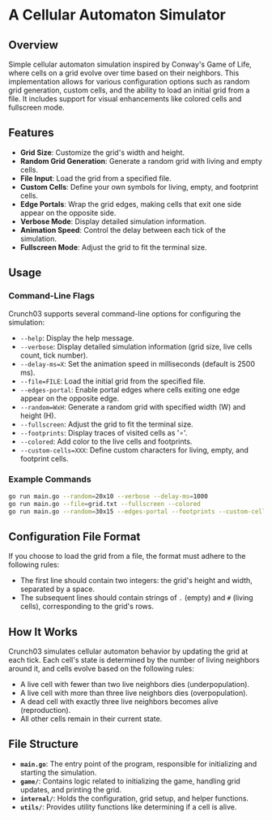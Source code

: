 # A Cellular Automaton Simulator

## Overview
Simple cellular automaton simulation inspired by Conway's Game of Life, where cells on a grid evolve over time based on their neighbors. This implementation allows for various configuration options such as random grid generation, custom cells, and the ability to load an initial grid from a file. It includes support for visual enhancements like colored cells and fullscreen mode.

## Features
- **Grid Size**: Customize the grid's width and height.
- **Random Grid Generation**: Generate a random grid with living and empty cells.
- **File Input**: Load the grid from a specified file.
- **Custom Cells**: Define your own symbols for living, empty, and footprint cells.
- **Edge Portals**: Wrap the grid edges, making cells that exit one side appear on the opposite side.
- **Verbose Mode**: Display detailed simulation information.
- **Animation Speed**: Control the delay between each tick of the simulation.
- **Fullscreen Mode**: Adjust the grid to fit the terminal size.

## Usage

### Command-Line Flags
Crunch03 supports several command-line options for configuring the simulation:

- `--help`: Display the help message.
- `--verbose`: Display detailed simulation information (grid size, live cells count, tick number).
- `--delay-ms=X`: Set the animation speed in milliseconds (default is 2500 ms).
- `--file=FILE`: Load the initial grid from the specified file.
- `--edges-portal`: Enable portal edges where cells exiting one edge appear on the opposite edge.
- `--random=WxH`: Generate a random grid with specified width (W) and height (H).
- `--fullscreen`: Adjust the grid to fit the terminal size.
- `--footprints`: Display traces of visited cells as '∘'.
- `--colored`: Add color to the live cells and footprints.
- `--custom-cells=XXX`: Define custom characters for living, empty, and footprint cells.

### Example Commands
```bash
go run main.go --random=20x10 --verbose --delay-ms=1000
go run main.go --file=grid.txt --fullscreen --colored
go run main.go --random=30x15 --edges-portal --footprints --custom-cells=██·
```
## Configuration File Format

If you choose to load the grid from a file, the format must adhere to the following rules:

- The first line should contain two integers: the grid's height and width, separated by a space.
- The subsequent lines should contain strings of `.` (empty) and `#` (living cells), corresponding to the grid's rows.


## How It Works

Crunch03 simulates cellular automaton behavior by updating the grid at each tick. Each cell's state is determined by the number of living neighbors around it, and cells evolve based on the following rules:

- A live cell with fewer than two live neighbors dies (underpopulation).
- A live cell with more than three live neighbors dies (overpopulation).
- A dead cell with exactly three live neighbors becomes alive (reproduction).
- All other cells remain in their current state.

## File Structure

- **`main.go`**: The entry point of the program, responsible for initializing and starting the simulation.
- **`game/`**: Contains logic related to initializing the game, handling grid updates, and printing the grid.
- **`internal/`**: Holds the configuration, grid setup, and helper functions.
- **`utils/`**: Provides utility functions like determining if a cell is alive.

